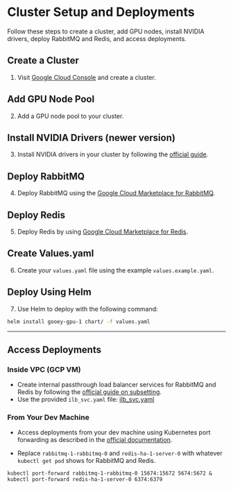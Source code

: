 # Cluster Setup and Deployments

Follow these steps to create a cluster, add GPU nodes, install NVIDIA drivers, deploy RabbitMQ and Redis, and access deployments.

## Create a Cluster

1. Visit [Google Cloud Console](https://console.cloud.google.com/kubernetes/add) and create a cluster.

## Add GPU Node Pool

2. Add a GPU node pool to your cluster.

## Install NVIDIA Drivers (newer version)

3. Install NVIDIA drivers in your cluster by following the [official guide](https://cloud.google.com/kubernetes-engine/docs/how-to/gpus#installing_drivers).

## Deploy RabbitMQ

4. Deploy RabbitMQ using the [Google Cloud Marketplace for RabbitMQ](https://console.cloud.google.com/marketplace/kubernetes/config/google/rabbitmq).

## Deploy Redis

5. Deploy Redis by using [Google Cloud Marketplace for Redis](https://console.cloud.google.com/marketplace/kubernetes/config/google/redis-ha).

## Create Values.yaml

6. Create your `values.yaml` file using the example `values.example.yaml`.

## Deploy Using Helm

7. Use Helm to deploy with the following command:

```bash
helm install gooey-gpu-1 chart/ -f values.yaml
```

---

## Access Deployments

### Inside VPC (GCP VM)

- Create internal passthrough load balancer services for RabbitMQ and Redis by following the [official guide on subsetting](https://cloud.google.com/kubernetes-engine/docs/how-to/internal-load-balancing#subsetting).
- Use the provided `ilb_svc.yaml` file: [ilb_svc.yaml](/k8s/ilb_svc.yaml)

### From Your Dev Machine

- Access deployments from your dev machine using Kubernetes port forwarding as described in the [official documentation](https://kubernetes.io/docs/tasks/access-application-cluster/port-forward-access-application-cluster).

- Replace `rabbitmq-1-rabbitmq-0` and `redis-ha-1-server-0` with whatever `kubectl get pod` shows for RabbitMQ and Redis.

```
kubectl port-forward rabbitmq-1-rabbitmq-0 15674:15672 5674:5672 & kubectl port-forward redis-ha-1-server-0 6374:6379
```

